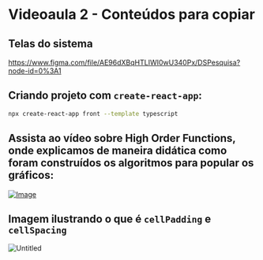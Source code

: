# Videoaula 2 - Conteúdos para copiar

## Telas do sistema

https://www.figma.com/file/AE96dXBqHTLIWI0wU340Px/DSPesquisa?node-id=0%3A1


## Criando projeto com `create-react-app`:

```bash
npx create-react-app front --template typescript
```

## Assista ao vídeo sobre High Order Functions, onde explicamos de maneira didática como foram construídos os algoritmos para popular os gráficos:

[![Image](https://img.youtube.com/vi/IL9UfTcCXL4/mqdefault.jpg "Vídeo no Youtube")](https://www.youtube.com/watch?v=IL9UfTcCXL4)


## Imagem ilustrando o que é `cellPadding` e `cellSpacing`
![Untitled](https://user-images.githubusercontent.com/5726140/93224464-7f60a400-f747-11ea-9582-afcd2d02d3b0.jpg)
